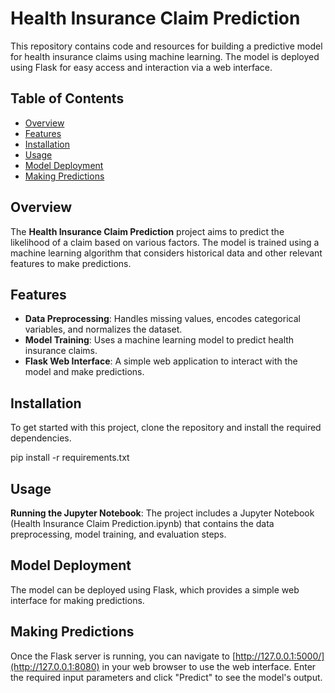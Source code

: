 # Health Insurance Claim Prediction

This repository contains code and resources for building a predictive model for health insurance claims using machine learning. The model is deployed using Flask for easy access and interaction via a web interface.

## Table of Contents

- [Overview](#overview)
- [Features](#features)
- [Installation](#installation)
- [Usage](#usage)
- [Model Deployment](#model-deployment)
- [Making Predictions](#making-predictions)

## Overview

The **Health Insurance Claim Prediction** project aims to predict the likelihood of a claim based on various factors. The model is trained using a machine learning algorithm that considers historical data and other relevant features to make predictions.

## Features

- **Data Preprocessing**: Handles missing values, encodes categorical variables, and normalizes the dataset.
- **Model Training**: Uses a machine learning model to predict health insurance claims.
- **Flask Web Interface**: A simple web application to interact with the model and make predictions.

## Installation

To get started with this project, clone the repository and install the required dependencies.

pip install -r requirements.txt

## Usage
**Running the Jupyter Notebook**:
The project includes a Jupyter Notebook (Health Insurance Claim Prediction.ipynb) that contains the data preprocessing, model training, and evaluation steps.

## Model Deployment
The model can be deployed using Flask, which provides a simple web interface for making predictions.

## Making Predictions
Once the Flask server is running, you can navigate to [http://127.0.0.1:5000/](http://127.0.0.1:8080) in your web browser to use the web interface. Enter the required input parameters and click "Predict" to see the model's output.

